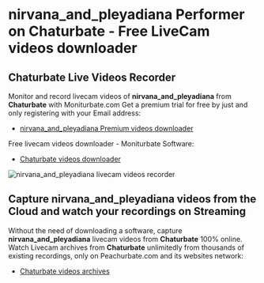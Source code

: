 # nirvana_and_pleyadiana Performer on Chaturbate - Free LiveCam videos downloader

## Chaturbate Live Videos Recorder

Monitor and record livecam videos of **nirvana_and_pleyadiana** from **Chaturbate** with Moniturbate.com
Get a premium trial for free by just and only registering with your Email address:
* [nirvana_and_pleyadiana Premium videos downloader](https://moniturbate.com/request-demo-licence-key.html)

Free livecam videos downloader - Moniturbate Software:
* [Chaturbate videos downloader](https://moniturbate.com/moniturbate-download-software.html)

![nirvana_and_pleyadiana livecam videos recorder](https://peachurnet.com/templates/moniturbate-software.png)


## Capture nirvana_and_pleyadiana videos from the Cloud and watch your recordings on Streaming

Without the need of downloading a software, capture **nirvana_and_pleyadiana** livecam videos from **Chaturbate** 100% online.
Watch Livecam archives from **Chaturbate** unlimitedly from thousands of existing recordings, only on Peachurbate.com and its websites network:
* [Chaturbate videos archives](https://peachurnet.com/)